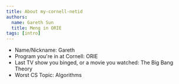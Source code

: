 ```yaml
---
title: About my-cornell-netid
authors:
  name: Gareth Sun
  title: Meng in ORIE
tags: [intro]
---
```


- Name/Nickname: Gareth
- Program you're in at Cornell: ORIE
- Last TV show you binged, or a movie you watched: The Big Bang Theory
- Worst CS Topic: Algorithms 

